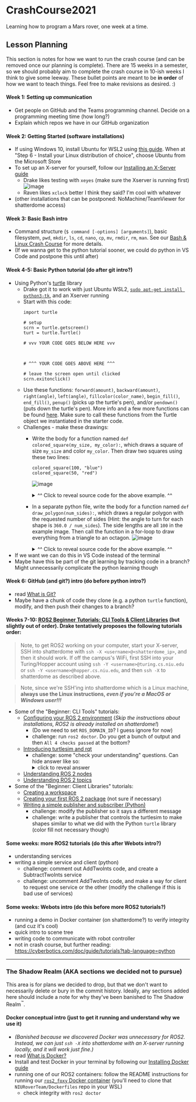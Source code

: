 # CrashCourse2021
Learning how to program a Mars rover, one week at a time.

## Lesson Planning
This section is notes for how we want to run the crash course (and can be removed once our planning is complete). There are 15 weeks in a semester, so we should probably aim to complete the crash course in 10-ish weeks I think to give some leeway. These bullet points are meant to be **in order** of how we want to teach things. Feel free to make revisions as desired. :)

#### Week 1: Setting up communication
* Get people on GitHub and the Teams programming channel. Decide on a programming meeting time (how long?)
* Explain which repos we have in our GitHub organization

#### Week 2: Getting Started (software installations)
* If using Windows 10, install Ubuntu for WSL2 using [this guide](https://docs.microsoft.com/en-us/windows/wsl/install-win10#manual-installation-steps). When at "Step 6 - Install your Linux distribution of choice", choose Ubuntu from the Microsoft Store
* To set up an X-server for yourself, follow our [Installing an X-Server guide](https://github.com/NIURoverTeam/Docs/blob/main/Guides/Installing-an-X-Server.md) 
  * Drake likes testing with `xeyes` (make sure the Xserver is running first) ![image](https://user-images.githubusercontent.com/19244666/118378411-57a53280-b599-11eb-8840-1f77d6dd8646.png)
  * Raven likes `xclock` better I think they said? I'm cool with whatever
* (other installations that can be postponed: NoMachine/TeamViewer for shatterdome access)

#### Week 3: Basic Bash intro
* Command structure (`$ command [-options] [arguments]`), basic filesystem, `pwd`, `mkdir`, `ls`, `cd`, `nano`, `cp`, `mv`, `rmdir`, `rm`, `man`. See our [Bash & Linux Crash Course](https://github.com/NIURoverTeam/Docs/blob/main/legacy/Bash-%26-Linux-Crash-Course.md) for more details.
* (If we wanna get to the python tutorial sooner, we could do python in VS Code and postpone this until after)

#### Week 4-5: Basic Python tutorial (do after git intro?)
* Using Python's [turtle](https://www.geeksforgeeks.org/turtle-programming-python/) library
  * Drake got it to work with just Ubuntu WSL2, [`sudo apt-get install python3-tk`](https://stackoverflow.com/questions/25905540/importerror-no-module-named-tkinter), and an Xserver running
  * Start with this code:
    ```python3
    import turtle
    
    # setup 
    scrn = turtle.getscreen()
    turt = turtle.Turtle()
    
    # vvv YOUR CODE GOES BELOW HERE vvv
    
    
    
    # ^^^ YOUR CODE GOES ABOVE HERE ^^^
    
    # leave the screen open until clicked
    scrn.exitonclick()
    ```
  * Use these functions: `forward(amount)`, `backward(amount)`, `right(angle)`, `left(angle)`, `fillcolor(color_name)`, `begin_fill()`, `end_fill()`, `penup()` (picks up the turtle's pen), and/or `pendown()` (puts down the turtle's pen). More info and a few more functions can be found [here](https://www.geeksforgeeks.org/turtle-programming-python/). Make sure to call these functions from the Turtle object we instantiated in the starter code.
  * Challenges - make these drawings: 
    * Write the body for a function named `def colored_square(my_size, my_color):`, which draws a square of size `my_size` and color `my_color`. Then draw two squares using these two lines:
      ```python3
      colored_square(100, "blue")
      colored_square(50, "red")
      ```
      ![image](https://user-images.githubusercontent.com/19244666/134120816-6d271240-6c1d-48e9-90f5-5f1ad68cc2ab.png)
      <details>
        <summary>^^ Click to reveal source code for the above example. ^^</summary>
        ![image](https://user-images.githubusercontent.com/19244666/118378278-4a3b7880-b598-11eb-9842-7486c6f247cb.png)
      </details>
  
    * In a separate python file, write the body for a function named `def draw_polygon(num_sides):`, which draws a regular polygon with the requested number of sides (Hint: the angle to turn for each shape is `360.0 / num_sides`). The side lengths are all `100` in the example image. Then call the function in a for-loop to draw everything from a triangle to an octagon.  ![image](https://user-images.githubusercontent.com/19244666/134121224-e38e87bd-df20-49e3-b7f5-9b32bb7d8dc8.png)
      <details>
        <summary>^^ Click to reveal source code for the above example. ^^</summary>
        ![image](https://user-images.githubusercontent.com/19244666/134120525-dd5f4654-0fd3-464a-9d7f-c962ebad3fcd.png)
      </details>
* If we want we can do this in VS Code instead of the terminal
* Maybe have this be part of the git learning by tracking code in a branch? Might unnecessarily complicate the python learning though

#### Week 6: GitHub (and git?) intro (do before python intro?)
* read [What is Git?](https://dev.to/javascriptcoff1/what-is-git-4pmh)
* Maybe have a chunk of code they clone (e.g. a python `turtle` function), modify, and then push their changes to a branch?

#### Weeks 7-10: [ROS2 Beginner Tutorials: CLI Tools & Client Libraries](https://docs.ros.org/en/foxy/Tutorials.html) (but slightly out of order). Drake tentatively proposes the following tutorials order:
> Note, to get ROS2 working on your computer, start your X-server, SSH into shatterdome with `ssh -X <username>@<shatterdome_ip>`, and then it should work. If off the campus's WiFi, first SSH into your Turing/Hopper account using `ssh -Y <username>@turing.cs.niu.edu` or `ssh -Y <username>@hopper.cs.niu.edu`, and then `ssh -X` to shatterdome as described above.

> Note, since we're SSH'ing into shatterdome which is a Linux machine, **always use the Linux instructions, _even if you're a MacOS or Windows user!!!_**
* Some of the "Beginner: CLI Tools" tutorials:
  * [Configuring your ROS 2 environment](https://docs.ros.org/en/foxy/Tutorials/Configuring-ROS2-Environment.html) (*Skip the instructions about installations, ROS2 is already installed on shatterdome!*)
    * (Do we need to set `ROS_DOMAIN_ID`? I guess ignore for now)
    * challenge: run `ros2 doctor`. Do you get a bunch of output and then `All 4 checks passed` at the bottom?
  * [Introducing turtlesim and rqt](https://docs.ros.org/en/foxy/Tutorials/Turtlesim/Introducing-Turtlesim.html)
    * challenge: some "check your understanding" questions. Can hide answer like so:
      <details>
        <summary>click to reveal answer</summary>
        hello world
      </details>
  * [Understanding ROS 2 nodes](https://docs.ros.org/en/foxy/Tutorials/Understanding-ROS2-Nodes.html)
  * [Understanding ROS 2 topics](https://docs.ros.org/en/foxy/Tutorials/Topics/Understanding-ROS2-Topics.html)
* Some of the "Beginner: Client Libraries" tutorials:
  * [Creating a workspace](https://docs.ros.org/en/foxy/Tutorials/Workspace/Creating-A-Workspace.html)
  * [Creating your first ROS 2 package](https://docs.ros.org/en/foxy/Tutorials/Creating-Your-First-ROS2-Package.html) (not sure if necessary)
  * [Writing a simple publisher and subscriber (Python)](https://docs.ros.org/en/foxy/Tutorials/Writing-A-Simple-Py-Publisher-And-Subscriber.html)
    * challenge: modify the publisher so it says a different message
    * challenge: write a publisher that controls the turtlesim to make shapes similar to what we did with the Python `turtle` library (color fill not necessary though)

#### Some weeks: more ROS2 tutorials (do this after Webots intro?)
* understanding services
* writing a simple service and client (python)
  * challenge: comment out AddTwoInts code, and create a SubtractTwoInts service
  * challenge: uncomment AddTwoInts code, and make a way for client to request one service or the other (modify the challenge if this is bad use of services)

#### Some weeks: Webots intro (do this before more ROS2 tutorials?)
* running a demo in Docker container (on shatterdome?) to verify integrity (and cuz it's cool)
* quick intro to scene tree
* writing code to communicate with robot controller
* not in crash course, but further reading: https://cyberbotics.com/doc/guide/tutorials?tab-language=python

---

### The Shadow Realm (AKA sections we decided not to pursue)
This area is for plans we decided to drop, but that we don't want to necessarily delete or bury in the commit history. Ideally, any sections added here should include a note for why they've been banished to The Shadow Realm<sup>:tm:</sup>.

#### Docker conceptual intro (just to get it running and understand why we use it)
* _(Banished because we discovered Docker was unnecessary for ROS2. Instead, we can just `ssh -X` into shatterdome with an X-server running locally, and it will work just fine.)_
* read [What is Docker?](https://dev.to/javascriptcoff1/what-is-docker-3be2)
* Install and test Docker in your terminal by following our [Installing Docker guide](https://github.com/NIURoverTeam/Docs/blob/main/Guides/Installing-Docker.md)
* running one of our ROS2 containers: follow the README instructions for running our [`ros2_foxy` Docker container](https://github.com/NIURoverTeam/Dockerfiles/tree/master/ros2_foxy) (you'll need to clone that `NIURoverTeam/Dockerfiles` repo in your WSL)
  * check integrity with `ros2 doctor`
